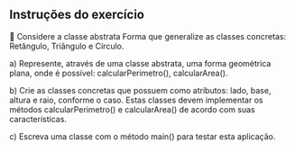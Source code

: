 ## Instruções do exercício

📝 Considere a classe abstrata Forma que generalize as classes concretas:
Retângulo, Triângulo e Círculo.

a) Represente, através de uma classe abstrata, uma forma geométrica plana,
onde é possível: calcularPerimetro(), calcularArea().

b) Crie as classes concretas que possuem como atributos: lado, base, altura e
raio, conforme o caso. Estas classes devem implementar os métodos
calcularPerimetro() e calcularArea() de acordo com suas características.

c) Escreva uma classe com o método main() para testar esta aplicação.
